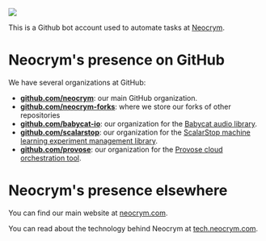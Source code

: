 ![](https://static.neocrym.com/images/neocrym/v2/SVG/neocrym-social-media-card-preview-softwhite-on-softblack.svg)

This is a Github bot account used to automate tasks at [Neocrym](https://www.neocrym.com).

# Neocrym's presence on GitHub
We have several organizations at GitHub:

- [**github.com/neocrym**](https://github.com/neocrym): our main GitHub organization.
- [**github.com/neocrym-forks**](https://github.com/neocrym-forks): where we store our forks of other repositories
- [**github.com/babycat-io**](https://github.com/babycat-io): our organization for the [Babycat audio library](https://babycat.io).
- [**github.com/scalarstop**](https://github.com/scalarstop): our organization for the [ScalarStop machine learning experiment management library](https://www.scalarstop.com).
- [**github.com/provose**](https://github.com/provose): our organization for the [Provose cloud orchestration tool](https://provose.com).

# Neocrym's presence elsewhere
You can find our main website at [neocrym.com](https://www.neocrym.com).

You can read about the technology behind Neocrym at [tech.neocrym.com](https://tech.neocrym.com).
